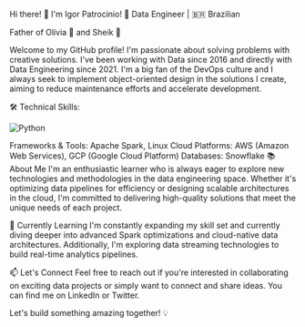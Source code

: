 Hi there! 👋 I'm Igor Patrocinio! 
🚀 Data Engineer | 🇧🇷 Brazilian

Father of Olívia 👧 and Sheik 🐶

Welcome to my GitHub profile! I'm passionate about solving problems with creative solutions.
I've been working with Data since 2016 and directly with Data Engineering since 2021. 
I'm a big fan of the DevOps culture and I always seek to implement object-oriented design in the solutions I create, aiming to reduce maintenance efforts and accelerate development.

🛠️ Technical Skills:

![Python](https://img.shields.io/badge/python-3670A0?style=for-the-badge&logo=python&logoColor=ffdd54)


Frameworks & Tools: Apache Spark, Linux
Cloud Platforms: AWS (Amazon Web Services), GCP (Google Cloud Platform)
Databases: Snowflake
📚 About Me
I'm an enthusiastic learner who is always eager to explore new technologies and methodologies in the data engineering space. Whether it's optimizing data pipelines for efficiency or designing scalable architectures in the cloud, I'm committed to delivering high-quality solutions that meet the unique needs of each project.

🌱 Currently Learning
I'm constantly expanding my skill set and currently diving deeper into advanced Spark optimizations and cloud-native data architectures. Additionally, I'm exploring data streaming technologies to build real-time analytics pipelines.

📫 Let's Connect
Feel free to reach out if you're interested in collaborating on exciting data projects or simply want to connect and share ideas. You can find me on LinkedIn or Twitter.

Let's build something amazing together! 💡
